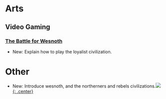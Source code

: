 # Arts

## Video Gaming

### [The Battle for Wesnoth](wesnoth.md)

* New: Explain how to play the loyalist civilization.

# Other

* New: Introduce wesnoth, and the northerners and rebels civilizations.[![](not-by-ai.svg){: .center}](https://notbyai.fyi)

